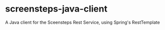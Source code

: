 screensteps-java-client
=======================

A Java client for the Sceensteps Rest Service, using Spring's RestTemplate 
